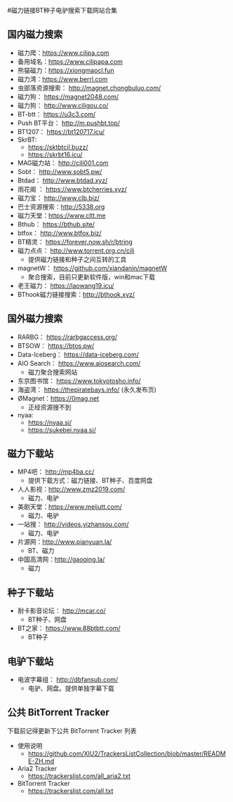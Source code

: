#磁力链接BT种子电驴搜索下载网站合集

## 国内磁力搜索
* 磁力爬：https://www.cilipa.com
* 备用域名：https://www.cilipapa.com
* 熊猫磁力：https://xiongmaocl.fun
* 磁力湾：https://www.berrl.com
* 虫部落资源搜索： http://magnet.chongbuluo.com/
* 磁力狗： https://magnet2048.com/
* 磁力狗： http://www.ciligou.co/
* BT-btt： https://u3c3.com/
* Push BT平台： http://m.pushbt.top/
* BT1207： https://bt120717.icu/
* SkrBT: 
    * https://sktbtcil.buzz/
    * https://skrbt16.icu/
* MAG磁力站： http://cili001.com
* Sobt： http://www.sobt5.pw/
* Btdad： http://www.btdad.xyz/
* 雨花阁 ： https://www.btcherries.xyz/
* 磁力宝： http://www.clb.biz/
* 巴士资源搜索：http://5338.org
* 磁力天堂：https://www.cltt.me
* Bthub： https://bthub.site/
* btfox： http://www.btfox.biz/
* BT精灵： https://forever.now.sh/r/btring
* 磁力点点： http://www.torrent.org.cn/cili
    * 提供磁力链接和种子之间互转的工具
* magnetW： https://github.com/xiandanin/magnetW
    * 聚合搜索，目前只更新软件版，win和mac下载
* 老王磁力： https://laowang19.icu/
* BThook磁力链接搜索：http://bthook.xyz/

## 国外磁力搜索
* RARBG： https://rarbgaccess.org/
* BTSOW： https://btos.pw/
* Data-Iceberg： https://data-iceberg.com/
* AIO Search： https://www.aiosearch.com/
    * 磁力聚合搜索网站
* 东京图书馆： https://www.tokyotosho.info/
* 海盗湾： https://thepiratebays.info/ (永久发布页)
* ØMagnet：https://0mag.net
    * 正经资源搜不到
* nyaa: 
    * https://nyaa.si/
    * https://sukebei.nyaa.si/

## 磁力下载站
* MP4吧： http://mp4ba.cc/
    * 提供下载方式：磁力链接、BT种子、百度网盘
* 人人影视：http://www.zmz2019.com/
  * 磁力、电驴
* 美剧天堂：https://www.meijutt.com/
  * 磁力、电驴
* 一站搜： http://videos.yizhansou.com/
  * 磁力、电驴
* 片源网：http://www.pianyuan.la/
  * BT、磁力
* 中国高清网：http://gaoqing.la/
  * 磁力

## 种子下载站
* 耐卡影音论坛： http://mcar.co/
  * BT种子、网盘
* BT之家： https://www.88btbtt.com/
  * BT种子
>
## 电驴下载站
* 电波字幕组： http://dbfansub.com/
  * 电驴、网盘。提供单独字幕下载

## 公共 BitTorrent Tracker

下载前记得更新下公共 BitTorrent Tracker 列表
* 使用说明
  * https://github.com/XIU2/TrackersListCollection/blob/master/README-ZH.md
* Aria2 Tracker
  * https://trackerslist.com/all_aria2.txt
* BitTorrent Tracker
  * https://trackerslist.com/all.txt
